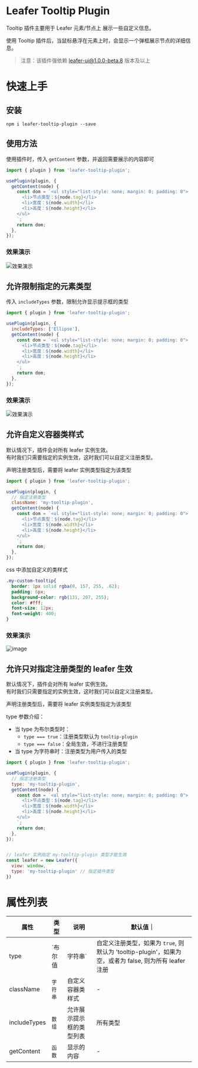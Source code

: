 <!--
 * @Author: zi.yang
 * @Date: 2023-08-01 21:53:46
 * @LastEditors: zi.yang
 * @LastEditTime: 2023-08-05 23:19:45
 * @Description: README
 * @FilePath: /leafer-tooltip-plugin/README.md
-->

# Leafer Tooltip Plugin

Tooltip 插件主要用于 Leafer 元素/节点上 展示一些自定义信息。

使用 Tooltip 插件后，当鼠标悬浮在元素上时，会显示一个弹框展示节点的详细信息。

> 注意：该插件强依赖 leafer-ui@1.0.0-beta.8 版本及以上

# 快速上手

## 安装

```shell
npm i leafer-tooltip-plugin --save
```

## 使用方法

使用插件时，传入 `getContent` 参数，并返回需要展示的内容即可

```js
import { plugin } from 'leafer-tooltip-plugin';

usePlugin(plugin, {
  getContent(node) {
    const dom = `<ul style="list-style: none; margin: 0; padding: 0">
      <li>节点类型：${node.tag}</li>
      <li>宽度：${node.width}</li>
      <li>高度：${node.height}</li>
    </ul>
    `;
    return dom;
  },
});
```

### 效果演示

![效果演示](./readme/image-1.gif)

## 允许限制指定的元素类型

传入 `includeTypes` 参数，限制允许显示提示框的类型

```js
import { plugin } from 'leafer-tooltip-plugin';

usePlugin(plugin, {
  includeTypes: ['Ellipse'],
  getContent(node) {
    const dom = `<ul style="list-style: none; margin: 0; padding: 0">
      <li>节点类型：${node.tag}</li>
      <li>宽度：${node.width}</li>
      <li>高度：${node.height}</li>
    </ul>
    `;
    return dom;
  },
});
```

### 效果演示

![效果演示](./readme/image-2.gif)

## 允许自定义容器类样式

默认情况下，插件会对所有 leafer 实例生效。  
有时我们只需要指定的实例生效，这时我们可以自定义注册类型。

声明注册类型后，需要将 leafer 实例类型指定为该类型

```js
import { plugin } from 'leafer-tooltip-plugin';

usePlugin(plugin, {
  // 指定注册类型
  className: 'my-tooltip-plugin',
  getContent(node) {
    const dom = `<ul style="list-style: none; margin: 0; padding: 0">
      <li>节点类型：${node.tag}</li>
      <li>宽度：${node.width}</li>
      <li>高度：${node.height}</li>
    </ul>
    `;
    return dom;
  },
});
```

css 中添加自定义的类样式

```css
.my-custom-tooltip{
  border: 1px solid rgba(0, 157, 255, .62);
  padding: 6px;
  background-color: rgb(131, 207, 255);
  color: #fff;
  font-size: 12px;
  font-weight: 400;
}
```

### 效果演示

![image](./readme/image-3.png)

## 允许只对指定注册类型的 leafer 生效

默认情况下，插件会对所有 leafer 实例生效。  
有时我们只需要指定的实例生效，这时我们可以自定义注册类型。

声明注册类型后，需要将 leafer 实例类型指定为该类型

type 参数介绍：

- 当 type 为布尔类型时：
  - `type === true`：注册类型默认为 `tooltip-plugin`
  - `type === false`：全局生效，不进行注册类型
- 当 type 为字符串时：注册类型为用户传入的类型

```js
import { plugin } from 'leafer-tooltip-plugin';

usePlugin(plugin, {
  // 指定注册类型
  type: 'my-tooltip-plugin',
  getContent(node) {
    const dom = `<ul style="list-style: none; margin: 0; padding: 0">
      <li>节点类型：${node.tag}</li>
      <li>宽度：${node.width}</li>
      <li>高度：${node.height}</li>
    </ul>
    `;
    return dom;
  },
});


// leafer 实例指定 my-tooltip-plugin 类型才能生效
const leafer = new Leafer({
  view: window,
  type: 'my-tooltip-plugin' // 指定插件类型
})
```

# 属性列表

| 属性         | 类型 | 说明                     | 默认值｜ |
| ------------ | ---- | ------------------------ | -------- |
| type   | `布尔值 | 字符串`  | 自定义注册类型，如果为 `true`, 则默认为 'tooltip-plugin'，如果为空，或者为 false, 则为所有 leafer 注册               | -        |
| className   | `字符串` | 自定义容器类样式               | -        |
| includeTypes | `数组` | 允许展示提示框的类型列表 | 所有类型 |
| getContent   | `函数` | 显示的内容               | -        |
